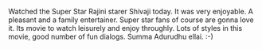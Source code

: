 <html><body><p>Watched the Super Star Rajini starer Shivaji today. It was very enjoyable. A pleasant and a family entertainer. Super star fans of course are gonna love it. Its  movie to watch leisurely and enjoy throughly. Lots of styles in this movie, good number of fun dialogs. Summa Adurudhu ellai. :-)</p></body></html>